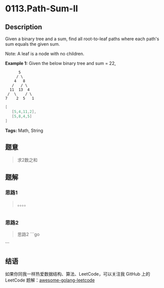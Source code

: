 # 0113.Path-Sum-II

## Description

Given a binary tree and a sum, find all root-to-leaf paths where each path's sum equals the given sum.

Note: A leaf is a node with no children.

**Example 1:** Given the below binary tree and sum = 22,

```text
      5
     / \
    4   8
   /   / \
  11  13  4
 /  \    / \
7    2  5   1
```

```java
[
   [5,4,11,2],
   [5,8,4,5]
]
```

**Tags:** Math, String

## 题意

> 求2数之和

## 题解

### 思路1

> 。。。。

```go

```

### 思路2

> 思路2 \`\`\`go

\`\`\`

## 结语

如果你同我一样热爱数据结构、算法、LeetCode，可以关注我 GitHub 上的 LeetCode 题解：[awesome-golang-leetcode](https://github.com/kylesliu/awesome-golang-algorithm)

